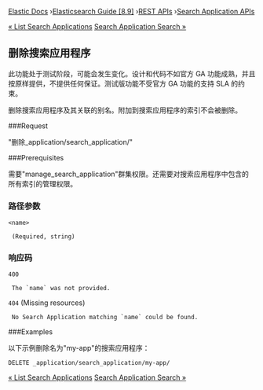 

[Elastic Docs](/guide/) ›[Elasticsearch Guide [8.9]](index.md) ›[REST
APIs](rest-apis.md) ›[Search Application APIs](search-application-apis.md)

[« List Search Applications](list-search-applications.md) [Search
Application Search »](search-application-search.md)

## 删除搜索应用程序

此功能处于测试阶段，可能会发生变化。设计和代码不如官方 GA 功能成熟，并且按原样提供，不提供任何保证。测试版功能不受官方 GA 功能的支持 SLA 的约束。

删除搜索应用程序及其关联的别名。附加到搜索应用程序的索引不会被删除。

###Request

"删除_application/search_application<name>/"

###Prerequisites

需要"manage_search_application"群集权限。还需要对搜索应用程序中包含的所有索引的管理权限。

### 路径参数

`<name>`

     (Required, string) 

### 响应码

`400`

     The `name` was not provided. 
`404` (Missing resources)

     No Search Application matching `name` could be found. 

###Examples

以下示例删除名为"my-app"的搜索应用程序：

    
    
    DELETE _application/search_application/my-app/

[« List Search Applications](list-search-applications.md) [Search
Application Search »](search-application-search.md)
